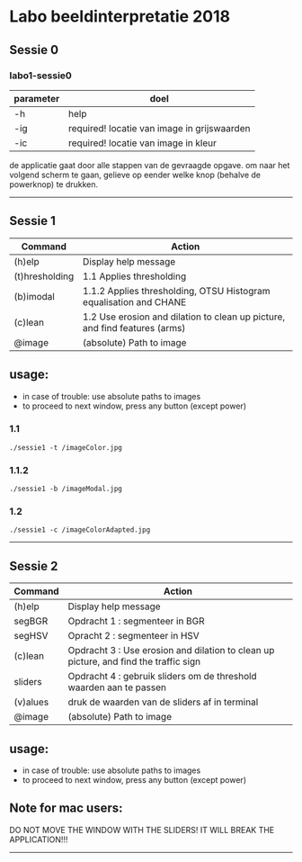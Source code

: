 # Labo beeldinterpretatie 2018
## Sessie 0

### labo1-sessie0


| parameter | doel |
| -------- | -------- |
| -h | help |
| -ig | required! locatie van image in grijswaarden |
| -ic | required! locatie van image in kleur |

de applicatie gaat door alle stappen van de gevraagde opgave.
om naar het volgend scherm te gaan, gelieve op eender welke knop (behalve de powerknop) te drukken.

***

## Sessie 1

| Command | Action |
| ----- | ----- |
| (h)elp | Display help message |
| (t)hresholding| 1.1 Applies thresholding|
| (b)imodal | 1.1.2 Applies thresholding, OTSU Histogram equalisation and CHANE |
|(c)lean | 1.2 Use erosion and dilation to clean up picture, and find features (arms)|
| @image | (absolute) Path to image |



## usage:
  * in case of trouble: use absolute paths to images
  * to proceed to next window, press any button (except power)

  
### 1.1
```
./sessie1 -t /imageColor.jpg
```
### 1.1.2
```
./sessie1 -b /imageModal.jpg
```
### 1.2
```
./sessie1 -c /imageColorAdapted.jpg
```

***

## Sessie 2 

| Command | Action |
| ----- | ----- |
| (h)elp | Display help message |
| segBGR| Opdracht 1 : segmenteer in BGR |
| segHSV | Opracht 2 :  segmenteer in HSV |
| (c)lean | Opdracht 3 :  Use erosion and dilation to clean up picture, and find the traffic sign |
| sliders | Opdracht 4 : gebruik sliders om de threshold waarden aan te passen |
| (v)alues | druk de waarden van de sliders af in terminal |
| @image | (absolute) Path to image |

## usage:
  * in case of trouble: use absolute paths to images
  * to proceed to next window, press any button (except power)
  
## Note for mac users:
 DO NOT MOVE THE WINDOW WITH THE SLIDERS! IT WILL BREAK THE APPLICATION!!!
 
***
  
  

